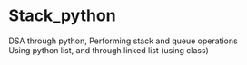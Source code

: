 # Stack_python
DSA through python, Performing stack  and queue operations
<br>
Using python list, and through linked list (using class)
<br>
